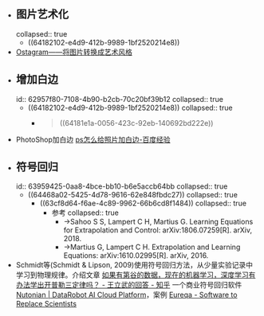 - ## 图片艺术化
  collapsed:: true
	- ((64182102-e4d9-412b-9989-1bf2520214e8))
- [Ostagram——将图片转换成艺术风格](https://www.uisdc.com/best-image-editor-ostagram)
- ## 增加白边
  id:: 62957f80-7108-4b90-b2cb-70c20bf39b12
  collapsed:: true
	- ((64182102-e4d9-412b-9989-1bf2520214e8))
	  collapsed:: true
		- > ((64181e1a-0056-423c-92eb-140692bd222e))
- PhotoShop加白边 [ps怎么给照片加白边-百度经验](https://jingyan.baidu.com/article/4f34706ecf7364a286b56d04.html)
- ## 符号回归
  id:: 63959425-0aa8-4bce-bb10-b6e5accb64bb
  collapsed:: true
	- ((64468a02-5425-4d78-9616-62e848fbdc27))
	  collapsed:: true
		- ((63cf8d64-f6ae-4c89-9962-66b6cd8f1484))
		  collapsed:: true
			- 参考
			  collapsed:: true
				- ->Sahoo S S, Lampert C H, Martius G. Learning Equations for Extrapolation and Control: arXiv:1806.07259[R]. arXiv, 2018.
				- ->Martius G, Lampert C H. Extrapolation and Learning Equations: arXiv:1610.02995[R]. arXiv, 2016.
- Schmidt等(Schmidt & Lipson, 2009)使用符号回归方法，从少量实验记录中学习到物理规律。介绍文章 [如果有第谷的数据，现在的机器学习，深度学习有办法学出开普勒三定律吗？ - 王立武的回答 - 知乎](https://www.zhihu.com/question/54349241/answer/149438152)
  一个商业符号回归软件 [Nutonian | DataRobot AI Cloud Platform](https://www.datarobot.com/nutonian/?redirect_source=nutonian.com)，案例 [Eureqa - Software to Replace Scientists](https://singularityhub.com/2009/12/17/eureqa-software-to-replace-scientists/)